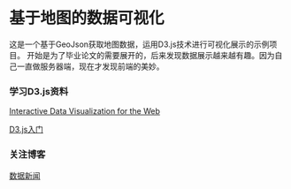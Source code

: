 # 基于地图的数据可视化
这是一个基于GeoJson获取地图数据，运用D3.js技术进行可视化展示的示例项目。
开始是为了毕业论文的需要展开的，后来发现数据展示越来越有趣。因为自己一直做服务器端，现在才发现前端的美妙。

### 学习D3.js资料
[Interactive Data Visualization for the Web](http://chimera.labs.oreilly.com/books/1230000000345/index.html)

[D3.js入门](http://www.ourd3js.com/wordpress/)

### 关注博客
[数据新闻](http://djchina.org/)

